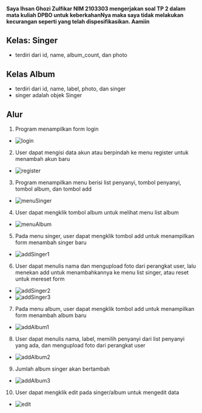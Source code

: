 #### Saya Ihsan Ghozi Zulfikar NIM 2103303 mengerjakan soal TP 2 dalam mata kuliah DPBO untuk keberkahanNya maka saya tidak melakukan kecurangan seperti yang telah dispesifikasikan. Aamiin

## Kelas: Singer
* terdiri dari id, name, album_count, dan photo

## Kelas Album
* terdiri dari id, name, label, photo, dan singer
* singer adalah objek Singer

## Alur
1. Program menampilkan form login
* ![login](https://user-images.githubusercontent.com/100748074/231055424-294919b9-7ad7-41cd-aa9d-99f5d91eb523.png)
2. User dapat mengisi data akun atau berpindah ke menu register untuk menambah akun baru
* ![register](https://user-images.githubusercontent.com/100748074/231055714-11ae906c-fe3c-409e-a255-a6dad7d1ed08.PNG)
3. Program menampilkan menu berisi list penyanyi, tombol penyanyi, tombol album, dan tombol add
* ![menuSinger](https://user-images.githubusercontent.com/100748074/231056080-c252293c-7ecb-40c8-b092-013ab3fbf455.PNG)
4. User dapat mengklik tombol album untuk melihat menu list album
* ![menuAlbum](https://user-images.githubusercontent.com/100748074/231056617-83da011d-4994-4d3c-bd7c-9756dba28c82.PNG)
5. Pada menu singer, user dapat mengklik tombol add untuk menampilkan form menambah singer baru
* ![addSinger1](https://user-images.githubusercontent.com/100748074/231057070-4044300f-2332-45e8-84dc-361cb0608e17.PNG)
6. User dapat menulis nama dan mengupload foto dari perangkat user, lalu menekan add untuk menambahkannya ke menu list singer, atau reset untuk mereset form
* ![addSinger2](https://user-images.githubusercontent.com/100748074/231057407-8a3b1d38-8d38-46c6-b511-893510d8fdf0.PNG)
* ![addSinger3](https://user-images.githubusercontent.com/100748074/231057919-01e794f1-b885-4ebe-8e1f-02bb95acb50e.PNG)
7. Pada menu album, user dapat mengklik tombol add untuk menampilkan form menambah album baru
* ![addAlbum1](https://user-images.githubusercontent.com/100748074/231058338-e99d2359-27c4-4cd5-8f02-1e1530e46327.PNG)
8. User dapat menulis nama, label, memilih penyanyi dari list penyanyi yang ada, dan mengupload foto dari perangkat user
* ![addAlbum2](https://user-images.githubusercontent.com/100748074/231059585-a7a88fe0-747f-4c73-9946-372cce4031c5.PNG)
9. Jumlah album singer akan bertambah
* ![addAlbum3](https://user-images.githubusercontent.com/100748074/231059874-7831571d-9161-414c-a3ac-912b97cf92b9.PNG)
10. User dapat mengklik edit pada singer/album untuk mengedit data
* ![edit](https://user-images.githubusercontent.com/100748074/231095891-65402858-081b-4043-9648-7771fc6cf6ce.png)
